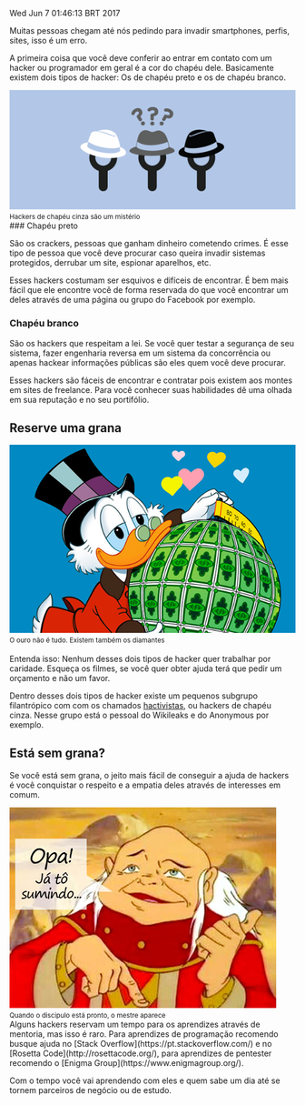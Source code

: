 Wed Jun  7 01:46:13 BRT 2017

Muitas pessoas chegam até nós pedindo para invadir smartphones, perfis, sites, isso é um erro.

A primeira coisa que você deve conferir ao entrar em contato com um hacker ou programador em geral é a cor do chapéu dele. Basicamente existem dois tipos de hacker: Os de chapéu preto e os de chapéu branco.

<div class="text-center">
<img src="/img/hackers.png">
<br>
<small>Hackers de chapéu cinza são um mistério</small>
</div>
### Chapéu preto 

São os crackers, pessoas que ganham dinheiro cometendo crimes. É esse tipo de pessoa que você deve procurar caso queira invadir sistemas protegidos, derrubar um site, espionar aparelhos, etc.

Esses hackers costumam ser esquivos e difíceis de encontrar. É bem mais fácil que ele encontre você de forma reservada do que você encontrar um deles através de uma página ou grupo do Facebook por exemplo.

### Chapéu branco

São os hackers que respeitam a lei. Se você quer testar a segurança de seu sistema, fazer engenharia reversa em um sistema da concorrência ou apenas hackear informações públicas são eles quem você deve procurar.

Esses hackers são fáceis de encontrar e contratar pois existem aos montes em sites de freelance. Para você conhecer suas habilidades dê uma olhada em sua reputação e no seu portifólio.

## Reserve uma grana
<div class="text-center">
<img src="/img/tio_patinhas.jpg">
<br>
<small>O ouro não é tudo. Existem também os diamantes</small>
</div>
<br>
Entenda isso: Nenhum desses dois tipos de hacker quer trabalhar por caridade. Esqueça os filmes, se você quer obter ajuda terá que pedir um orçamento e não um favor.

Dentro desses dois tipos de hacker existe um pequenos subgrupo filantrópico com com os chamados [hactivistas](https://pt.wikipedia.org/wiki/Hacktivismo), ou hackers de chapéu cinza. Nesse grupo está o pessoal do Wikileaks e do Anonymous por exemplo.

## Está sem grana?

Se você está sem grana, o jeito mais fácil de conseguir a ajuda de hackers é você conquistar o respeito e a empatia deles através de interesses em comum.

<div class="text-center">
<img src="/img/meste_dos_magos.jpg">
<br>
<small>Quando o discipulo está pronto, o mestre aparece</small>
</div>
Alguns hackers reservam um tempo para os aprendizes através de mentoria, mas isso é raro. Para aprendizes de programação recomendo busque ajuda no [Stack Overflow](https://pt.stackoverflow.com/) e no [Rosetta Code](http://rosettacode.org/), para aprendizes de pentester recomendo o [Enigma Group](https://www.enigmagroup.org/). 
 

Com o tempo você vai aprendendo com eles e quem sabe um dia até se tornem parceiros de negócio ou de estudo.
